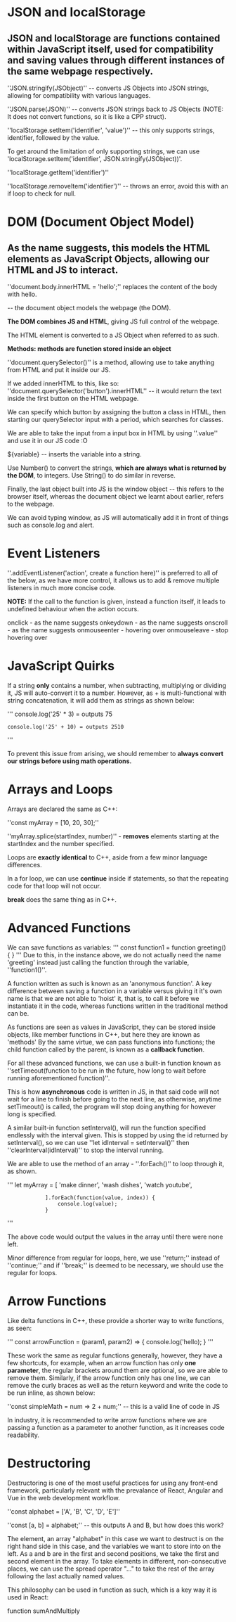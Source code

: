 # JSON and localStorage

## JSON and localStorage are functions contained within JavaScript itself, used for compatibility and saving values through different instances of the same webpage respectively.

''JSON.stringify(JSObject)'' -- converts JS Objects into JSON strings, allowing for compatibility with various languages.

''JSON.parse(JSON)'' -- converts JSON strings back to JS Objects (NOTE: It does not convert functions, so it is like a CPP struct).

''localStorage.setItem('identifier', 'value')'' -- this only supports strings, identifier, followed by the value.

To get around the limitation of only supporting strings, we can use 'localStorage.setItem('identifier', JSON.stringify(JSObject))'.

''localStorage.getItem('identifier')''

''localStorage.removeItem('identifier')'' -- throws an error, avoid this with an if loop to check for null.

# DOM (Document Object Model)

## As the name suggests, this models the HTML elements as JavaScript Objects, allowing our HTML and JS to interact.

''document.body.innerHTML = 'hello';'' replaces the content of the body with hello.

-- the document object models the webpage (the DOM).

**The DOM combines JS and HTML**, giving JS full control of the webpage.

The HTML element is converted to a JS Object when referred to as such.

**Methods: methods are function stored inside an object**

''document.querySelector()'' is a method, allowing use to take anything from HTML and put it inside our JS.

If we added innerHTML to this, like so: ''document.querySelector('button').innerHTML'' --  it would return the text inside the first button on the HTML webpage.

We can specify which button by assigning the button a class in HTML, then starting our querySelector input with a period, which searches for classes.

We are able to take the input from a input box in HTML by using ''.value'' and use it in our JS code :O

${variable} -- inserts the variable into a string.

Use Number() to convert the strings, **which are always what is returned by the DOM**, to integers.
Use String() to do similar in reverse.

Finally, the last object built into JS is the window object -- this refers to the browser itself, whereas the document object we learnt about earlier, refers to the webpage.

We can avoid typing window, as JS will automatically add it in front of things such as console.log and alert.




# Event Listeners

''.addEventListener('action', create a function here)'' is preferred to all of the below, as we have more control, it allows us to add & remove multiple listeners in much more concise code.

**NOTE:** If the call to the function is given, instead a function itself, it leads to undefined behaviour when the action occurs.

onclick - as the name suggests
onkeydown - as the name suggests
onscroll - as the name suggests
onmouseenter - hovering over
onmouseleave - stop hovering over

# JavaScript Quirks

If a string **only** contains a number, when subtracting, multiplying or dividing it, JS will auto-convert it to a number.
However, as + is multi-functional with string concatenation, it will add them as strings as shown below:

'''
    console.log('25' * 3) = outputs 75

    console.log('25' + 10) = outputs 2510
'''

To prevent this issue from arising, we should remember to **always convert our strings before using math operations.**
# Arrays and Loops

Arrays are declared the same as C++:

''const myArray = [10, 20, 30];''

''myArray.splice(startIndex, number)'' - **removes** elements starting at the startIndex and the number specified.

Loops are **exactly identical** to C++, aside from a few minor language differences.

In a for loop, we can use **continue** inside if statements, so that the repeating code for that loop will not occur.

**break** does the same thing as in C++.

# Advanced Functions

We can save functions as variables:
'''
    const function1 = function greeting() {
    }
'''
Due to this, in the instance above, we do not actually need the name 'greeting' instead just calling the function through the variable, ''function1()''.

A function written as such is known as an 'anonymous function'. A key difference between saving a function in a variable versus giving it it's own name is that
we are not able to 'hoist' it, that is, to call it before we instantiate it in the code, whereas functions written in the traditional method can be.

As functions are seen as values in JavaScript, they can be stored inside objects, like member functions in C++, but here they are known as 'methods'
By the same virtue, we can pass functions into functions; the child function called by the parent, is known as a **callback function**.

For all these advanced functions, we can use a built-in function known as ''setTimeout(function to be run in the future, how long to wait before running aforementioned function)''.

This is how **asynchronous** code is written in JS, in that said code will not wait for a line to finish before going to the next line, as otherwise, anytime setTimeout() is called, the program will stop doing anything for however long is specified.

A similar built-in function setInterval(), will run the function specified endlessly with the interval given. This is stopped by using the id returned by setInterval(),
so we can use ''let idInterval = setInterval()'' then ''clearInterval(idInterval)'' to stop the interval running.

We are able to use the method of an array - ''.forEach()'' to loop through it, as shown.

'''
    let myArray = [
                'make dinner',
                'wash dishes',
                'watch youtube',

                ].forEach(function(value, index)) {
                    console.log(value);
                }
'''

The above code would output the values in the array until there were none left.

Minor difference from regular for loops, here, we use ''return;'' instead of ''continue;'' and if ''break;'' is deemed to be necessary, we should use the regular for loops.

# Arrow Functions

Like delta functions in C++, these provide a shorter way to write functions, as seen:

'''
    const arrowFunction = (param1, param2) => {
        console.log('hello);
    }
'''

These work the same as regular functions generally, however, they have a few shortcuts, for example, when an arrow function has only **one parameter**, the regular brackets around them are optional, so we are able to remove them. Similarly, if the arrow function only has one line, we can remove the curly braces as well as the return keyword and write the code to be run inline, as shown below:

''const simpleMath = num => 2 + num;'' -- this is a valid line of code in JS

In industry, it is recommended to write arrow functions where we are passing a function as a parameter to another function, as it increases code readability.

# Destructoring

Destructoring is one of the most useful practices for using any front-end framework, particularly relevant with the prevalance of React, Angular and Vue in the web development workflow. 

''const alphabet = ['A', 'B', 'C', 'D', 'E']''

''const [a, b] = alphabet;'' -- this outputs A and B, but how does this work?

The element, an array "alphabet" in this case we want to destruct is on the right hand side in this case, and the variables we want to store into on the left.
As a and b are in the first and second positions, we take the first and second element in the array.
To take elements in different, non-consecutive places, we can use the spread operator "..." to take the rest of the array following the last actually named values.

This philosophy can be used in function as such, which is a key way it is used in React:

function sumAndMultiply






